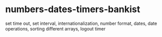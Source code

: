 # numbers-dates-timers-bankist
set time out, set interval, internationalization, number format, dates, date operations, sorting different arrays, logout timer
